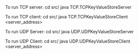 To run TCP server:
cd src/
java TCP.TCPKeyValueStoreServer <port>

To run TCP client:
cd src/
java TCP.TCPKeyValueStoreClient <server_address> <port>

To run UDP Server:
cd src/
java UDP.UDPKeyValueStoreServer <port>

To run UDP Client:
cd src/
java UDP.UDPKeyValueStoreClient <server_address> <port>
